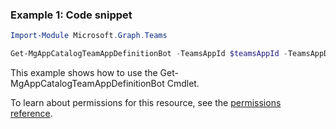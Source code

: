 ### Example 1: Code snippet

```powershellImport-Module Microsoft.Graph.Teams

Get-MgAppCatalogTeamAppDefinitionBot -TeamsAppId $teamsAppId -TeamsAppDefinitionId $teamsAppDefinitionId
```
This example shows how to use the Get-MgAppCatalogTeamAppDefinitionBot Cmdlet.
To learn about permissions for this resource, see the [permissions reference](/graph/permissions-reference).

